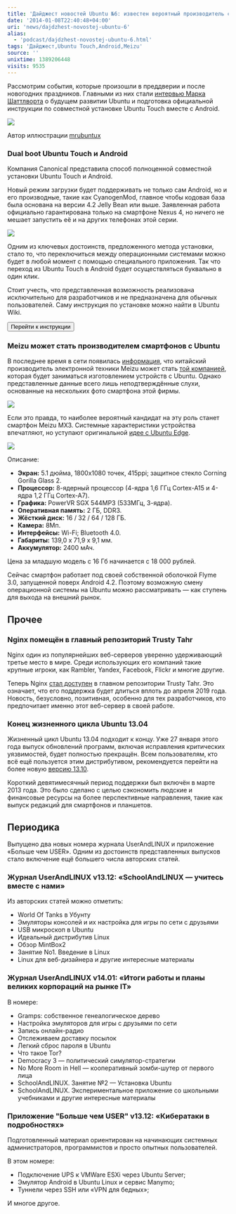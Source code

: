 ```yaml
---
title: 'Дайджест новостей Ubuntu №6: известен вероятный производитель смартфонов с Ubuntu'
date: '2014-01-08T22:40:48+04:00'
uri: 'news/dajdzhest-novostej-ubuntu-6'
alias: 
  - 'podcast/dajdzhest-novostej-ubuntu-6.html'
tags: 'Дайджест,Ubuntu Touch,Android,Meizu'
source: ''
unixtime: 1389206448
visits: 9535
---
```

Рассмотрим события, которые произошли в преддверии и после новогодних праздников. Главными из них стали [интервью Марка Шаттлворта](news/intervyu-marka-shattlvorta-o-budushhem-ubuntu-i-konvergenczii) о будущем развитии Ubuntu и подготовка официальной инструкции по совместной установке Ubuntu Touch вместе с Android.

[![](img/2014/01/08/22-00/ubuntu14-04-wallpaper-by-mrubuntux-d70iae2-11841092374-o.jpg)](img/2014/01/08/22-00/ubuntu14-04-wallpaper-by-mrubuntux-d70iae2-11841092374-o.jpg)

<figcaption>Автор иллюстрации <a href="http://mrubuntux.deviantart.com/art/Ubuntu14-04-wallpaper-424116506">mrubuntux</a></figcaption>

### Dual boot Ubuntu Touch и Android

Компания Canonical представила способ полноценной совместной установки Ubuntu Touch и Android.

Новый режим загрузки будет поддерживать не только сам Android, но и его производные, такие как CyanogenMod, главное чтобы кодовая база была основана на версии 4.2 Jelly Bean или выше. Заявленная работа официально гарантирована только на смартфоне Nexus 4, но ничего не мешает запустить её и на других телефонах этой серии.

[![](img/2014/01/08/22-00/ubuntu-dual-boot-11841513156-o.jpg)](img/2014/01/08/22-00/ubuntu-dual-boot-11841513156-o.jpg)

Одним из ключевых достоинств, предложенного метода установки, стало то, что переключиться между операционными системами можно будет в любой момент с помощью специального приложения. Так что переход из Ubuntu Touch в Android будет осуществляться буквально в один клик.

Стоит учесть, что представленная возможность реализована исключительно для разработчиков и не предназначена для обычных пользователей. Саму инструкция по установке можно найти в Ubuntu Wiki.

[<button>Перейти к инструкции</button>](https://wiki.ubuntu.com/Touch/DualBootInstallation)

### Meizu может стать производителем смартфонов с Ubuntu

В последнее время в сети появилась [информация](http://www.cnbeta.com/articles/267115.htm), что китайский производитель электронной техники Meizu может стать [той компанией](news/high-end-smartfonyi-s-ubuntu-touch-uzhe-v-2014), которая будет заниматься изготовлением устройств с Ubuntu. Однако представленные данные всего лишь неподтверждённые слухи, основанные на нескольких фото смартфона этой фирмы.

[![](img/2014/01/08/22-00/meizu-canonical-1-11840722805-o.jpg)](img/2014/01/08/22-00/meizu-canonical-1-11840722805-o.jpg)

Если это правда, то наиболее вероятный кандидат на эту роль станет смартфон Meizu MX3. Системные характеристики устройства впечатляют, но уступают оригинальной [идее с Ubuntu Edge](news/edge-ubuntu).

[![](img/2014/01/08/22-00/meizu-canonical-11841153044-o.jpg)](img/2014/01/08/22-00/meizu-canonical-11841153044-o.jpg)

Описание:

*   **Экран:** 5.1 дюйма, 1800х1080 точек, 415ppi; защитное стекло Corning Gorilla Glass 2.
*   **Процессор:** 8-ядерный процессор (4-ядра 1,6 ГГц Cortex-A15 и 4-ядра 1,2 ГГц Cortex-A7).
*   **Графика:** PowerVR SGX 544MP3 (533МГц, 3-ядра).
*   **Оперативная память:** 2 ГБ, DDR3.
*   **Жёсткий диск:** 16 / 32 / 64 / 128 ГБ.
*   **Камера:** 8Мп.
*   **Интерфейсы:** Wi-Fi; Bluetooth 4.0.
*   **Габариты:** 139,0 х 71,9 х 9,1 мм.
*   **Аккумулятор:** 2400 мАч.

Цена за младшую модель с 16 Гб начинается с 18 000 рублей.

Сейчас смартфон работает под своей собственной оболочкой Flyme 3.0, запущенной поверх Android 4.2. Поэтому возможную смену операционной системы на Ubuntu можно рассматривать — как ступень для выхода на внешний рынок.

## Прочее

### Nginx помещён в главный репозиторий Trusty Tahr

Nginx один из популярнейших веб-серверов уверенно удерживающий третье место в мире. Среди использующих его компаний такие крупные игроки, как Rambler, Yandex, Facebook, Flickr и многие другие.

Теперь Nginx [стал доступен](http://www.omgubuntu.co.uk/2014/01/nginx-web-server-promoted-main-repo-14-04) в главном репозитории Trusty Tahr. Это означает, что его поддержка будет длиться вплоть до апреля 2019 года. Новость, безусловно, позитивная, особенно для тех разработчиков, кто предпочитает именно этот веб-сервер в своей работе.

### Конец жизненного цикла Ubuntu 13.04

Жизненный цикл Ubuntu 13.04 подходит к концу. Уже 27 января этого года выпуск обновлений программ, включая исправления критических уязвимостей, будет полностью прекращён. Всем пользователям, кто всё ещё пользуется этим дистрибутивом, рекомендуется перейти на более новую [версию 13.10](news/finalnyij-reliz-ubuntu-1310-saucy-salamander).

Короткий девятимесячный период поддержки был включён в марте 2013 года. Это было сделано с целью сэкономить людские и финансовые ресурсы на более перспективные направления, такие как выпуск редакций для смартфонов и планшетов.

## Периодика

Выпущено два новых номера журнала UserAndLINUX и приложение «Больше чем USER». Одним из достоинств представленных выпусков стало включение ещё большего числа авторских статей.

### Журнал UserAndLINUX v13.12: «SchoolAndLINUX — учитесь вместе с нами»

Из авторских статей можно отметить:

*   World Of Tanks в Убунту
*   Эмуляторы консолей и их настройка для игры по сети с друзьями
*   USB микроскоп в Ubuntu
*   Идеальный дистрибутив Linux
*   Обзор MintBox2
*   Занятие No1. Введение в Linux
*   Linux для веб-дизайнера и другие интересные материалы

### Журнал UserAndLINUX v14.01: «Итоги работы и планы великих корпораций на рынке IT»

В номере:

*   Gramps: собственное генеалогическое дерево
*   Настройка эмуляторов для игры с друзьями по сети
*   Запись онлайн-радио
*   Отслеживаем доставку посылок
*   Легкий сброс пароля в Ubuntu
*   Что такое Tor?
*   Democracy 3 — политический симулятор-стратегии
*   No More Room in Hell — кооперативный зомби-шутер от первого лица
*   SchoolAndLINUX. Занятие №2 — Установка Ubuntu
*   SchoolAndLINUX. Экспериментальное приложение со школьными учебниками и другие интересные материалы

### Приложение "Больше чем USER" v13.12: «Кибератаки в подробностях»

Подготовленный материал ориентирован на начинающих системных администраторов, программистов и просто опытных пользователей.

В этом номере:

*   Подключение UPS к VMWare ESXi через Ubuntu Server;
*   Эмулятор Android в Ubuntu Linux и сервис Manymo;
*   Туннели через SSH или «VPN для бедных»;

И многое другое.
